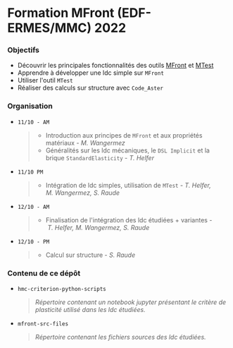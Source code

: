 # Formation MFront (EDF-ERMES/MMC) 2022
### Objectifs 
- Découvrir les principales fonctionnalités des outils [MFront](https://tfel.sourceforge.net/) et [MTest](https://tfel.sourceforge.net/mtest.html)
- Apprendre à développer une ldc simple sur `MFront`
- Utiliser l'outil `MTest`
- Réaliser des calculs sur structure avec `Code_Aster`

### Organisation
- `11/10 - AM`

    > - Introduction aux principes de `MFront` et aux propriétés matériaux&nbsp;-&nbsp;*M.&nbsp;Wangermez*
    > - Généralités sur les ldc mécaniques, le `DSL Implicit` et la brique `StandardElasticity`&nbsp;-&nbsp;*T.&nbsp;Helfer*

- `11/10 PM`

    > - Intégration de ldc simples, utilisation de `MTest`&nbsp;-&nbsp;*T.&nbsp;Helfer, M.&nbsp;Wangermez, S.&nbsp;Raude*

- `12/10 - AM`
    
    > - Finalisation de l'intégration des ldc étudiées&nbsp;+&nbsp;variantes&nbsp;-&nbsp;*T.&nbsp;Helfer, M.&nbsp;Wangermez, S.&nbsp;Raude*

- `12/10 - PM`

    > - Calcul sur structure&nbsp;-&nbsp;*S.&nbsp;Raude*

### Contenu de ce dépôt
- `hmc-criterion-python-scripts`

    > *Répertoire contenant un notebook jupyter présentant le critère de plasticité utilisé dans les ldc étudiées.*

- `mfront-src-files`

    > *Répertoire contenant les fichiers sources des ldc étudiées.*